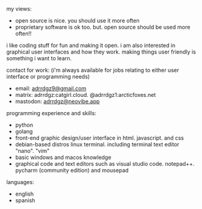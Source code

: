 my views:
- open source is nice. you should use it more often
- proprietary software is ok too. but. open source should be used more often!!

i like coding stuff for fun and making it open. i am also interested in graphical user interfaces and how they work. making things user friendly is something i want to learn.

contact for work: (i'm always available for jobs relating to either user interface or programming needs)
- email: adrrdgz9@gmail.com
- matrix: adrrdgz:catgirl.cloud. @adrrdgz1:arcticfoxes.net
- mastodon: adrrdgz@neovibe.app

programming experience and skills:
- python
- golang
- front-end graphic design/user interface in html. javascript. and css
- debian-based distros linux terminal. including terminal text editor "nano". "vim"
- basic windows and macos knowledge
- graphical code and text editors such as visual studio code. notepad++. pycharm (community edition) and mousepad

languages:
- english
- spanish
